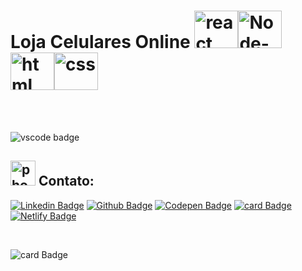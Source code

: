 




# Loja Celulares Online <img src="https://cdn.jsdelivr.net/gh/devicons/devicon/icons/react/react-original.svg" alt="react" width="70" height="60" /><img src="https://cdn.jsdelivr.net/gh/devicons/devicon/icons/nodejs/nodejs-original-wordmark.svg" alt="Node-js" width="70" height="60" /><img src="https://cdn.jsdelivr.net/gh/devicons/devicon/icons/html5/html5-original-wordmark.svg"  alt="html" width="70" height="60"/><img src="https://cdn.jsdelivr.net/gh/devicons/devicon/icons/css3/css3-original-wordmark.svg"  alt="css" width="70" height="60"/>

          
      


           
          
<br>
<br>

![vscode badge](https://img.shields.io/badge/Made%20with-VSCode-1f425f.svg)

<!--[![Simple Portfolio React Sass](https://raw.githubusercontent.com/MGBrave/CelShop/75b641396f85f76ab80c232451b22c0fcba820e2/prototype.svg)]()-->






## <img src="https://user-images.githubusercontent.com/60014891/168324047-c0ccd0c7-3a0e-45c1-98a1-50ca64b82012.png" alt="phone" width="40"/> Contato: 

[![Linkedin Badge](https://img.shields.io/badge/-LinkedIn-blue?style=social-square&logo=Linkedin&logoColor=white&link=https://www.linkedin.com/in/marta-geraldo/)](https://www.linkedin.com/in/marta-geraldo/)
 [![Github Badge](https://img.shields.io/badge/GitHub--000?style=social&logo=Github&logoColor=&link=https://github.com/martageraldo)](https://github.com/martageraldo)
[![Codepen Badge](https://img.shields.io/badge/-Codepen-black?style=social-square&logo=Codepen&logoColor=white&link=https://codepen.io/martageraldo)](https://codepen.io/martageraldo)
[![card Badge](https://img.shields.io/badge/ProtonMail-8B89CC?style=social-square&logo=protonmail&logoColor=white)](mailto:mggeraldo@protonmail.com) 
[![Netlify Badge](https://img.shields.io/badge/netlify-%23000000.svg?style=social-square&logo=netlify&logoColor=#00C7B7)](https://martageraldo.netlify.app/)

<br>

![card Badge](https://img.shields.io/badge/License-MIT-blue.svg)
